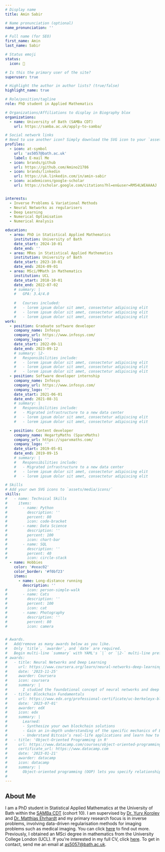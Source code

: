 ```yaml
---
# Display name
title: Amin Sabir

# Name pronunciation (optional)
name_pronunciation: ''

# Full name (for SEO)
first_name: Amin
last_name: Sabir

# Status emoji
status:
  icon: 🏃

# Is this the primary user of the site?
superuser: true

# Highlight the author in author lists? (true/false)
highlight_name: true

# Role/position/tagline
role: PhD student in Applied Mathematics

# Organizations/Affiliations to display in Biography blox
organizations:
  - name: University of Bath (SAMBa CDT)
    url: https://samba.ac.uk/apply-to-samba/

# Social network links
# Need to use another icon? Simply download the SVG icon to your `assets/media/icons/` folder.
profiles:
  - icon: at-symbol
    url: 'as5057@bath.ac.uk'
    label: E-mail Me
  - icon: brands/github
    url: https://github.com/Amino21786
  - icon: brands/linkedin
    url: https://uk.linkedin.com/in/amin-sabir
  - icon: academicons/google-scholar
    url: https://scholar.google.com/citations?hl=en&user=RM54LWEAAAAJ


interests:
  - Inverse Problems & Variational Methods
  - Neural Networks as regularisers
  - Deep Learning
  - Numerical Optimisation
  - Numerical Analysis

education:
  - area: PhD in Statistical Applied Mathematics
    institution: University of Bath
    date_start: 2024-10-01
    date_end: ''
  - area: MRes in Statistical Applied Mathematics
    institution: University of Bath
    date_start: 2023-10-01
    date_end: 2024-09-01
  - area: MSci/MMath in Mathematics
    institution: UCL
    date_start: 2018-10-01
    date_end: 2022-07-02
    # summary: |
    #   GPA: 3.4/4.0
      
    #   Courses included:
    #   - lorem ipsum dolor sit amet, consectetur adipiscing elit
    #   - lorem ipsum dolor sit amet, consectetur adipiscing elit
    #   - lorem ipsum dolor sit amet, consectetur adipiscing elit
work:
  - position: Graduate software developer
    company_name: Infosys
    company_url: https://www.infosys.com/
    company_logo: ''
    date_start: 2022-09-11
    date_end: 2023-09-12
    # summary: |2-
    #   Responsibilities include:
    #   - lorem ipsum dolor sit amet, consectetur adipiscing elit
    #   - lorem ipsum dolor sit amet, consectetur adipiscing elit
    #   - lorem ipsum dolor sit amet, consectetur adipiscing elit
  - position: Software developer internship
    company_name: Infosys
    company_url: https://www.infosys.com/
    company_logo: ''
    date_start: 2021-06-01
    date_end: 2021-08-31
    # summary: |
    #   Responsibilities include:
    #   - Migrated infrastructure to a new data center
    #   - lorem ipsum dolor sit amet, consectetur adipiscing elit
    #   - lorem ipsum dolor sit amet, consectetur adipiscing elit

  - position: Content developer
    company_name: HegartyMaths (SparxMaths)
    company_url: https://sparxmaths.com/
    company_logo: ''
    date_start: 2019-05-01  
    date_end: 2019-09-15
    # summary: |
    #   Responsibilities include:
    #   - Migrated infrastructure to a new data center
    #   - lorem ipsum dolor sit amet, consectetur adipiscing elit
    #   - lorem ipsum dolor sit amet, consectetur adipiscing elit

# Skills
# Add your own SVG icons to `assets/media/icons/`
skills:
#   - name: Technical Skills
#     items:
#       - name: Python
#         description: ''
#         percent: 80
#         icon: code-bracket
#       - name: Data Science
#         description: ''
#         percent: 100
#         icon: chart-bar
#       - name: SQL
#         description: ''
#         percent: 40
#         icon: circle-stack
  - name: Hobbies
    color: '#eeac02'
    color_border: '#f0bf23'
    items:
      - name: Long-distance running
        description: ''
#         icon: person-simple-walk
#       - name: Cats
#         description: ''
#         percent: 100
#         icon: cat
#       - name: Photography
#         description: ''
#         percent: 80
#         icon: camera


# Awards.
#   Add/remove as many awards below as you like.
#   Only `title`, `awarder`, and `date` are required.
#   Begin multi-line `summary` with YAML's `|` or `|2-` multi-line prefix and indent 2 spaces below.
# awards:
#   - title: Neural Networks and Deep Learning
#     url: https://www.coursera.org/learn/neural-networks-deep-learning
#     date: '2023-11-25'
#     awarder: Coursera
#     icon: coursera
#     summary: |
#       I studied the foundational concept of neural networks and deep learning. By the end, I was familiar with the significant technological trends driving the rise of deep learning; build, train, and apply fully connected deep neural networks; implement efficient (vectorized) neural networks; identify key parameters in a neural network’s architecture; and apply deep learning to your own applications.
#   - title: Blockchain Fundamentals
#     url: https://www.edx.org/professional-certificate/uc-berkeleyx-blockchain-fundamentals
#     date: '2023-07-01'
#     awarder: edX
#     icon: edx
#     summary: |
#       Learned:
#       - Synthesize your own blockchain solutions
#       - Gain an in-depth understanding of the specific mechanics of Bitcoin
#       - Understand Bitcoin’s real-life applications and learn how to attack and destroy Bitcoin, Ethereum, smart contracts and Dapps, and alternatives to Bitcoin’s Proof-of-Work consensus algorithm
#   - title: 'Object-Oriented Programming in R'
#     url: https://www.datacamp.com/courses/object-oriented-programming-with-s3-and-r6-in-r
#     certificate_url: https://www.datacamp.com
#     date: '2023-01-21'
#     awarder: datacamp
#     icon: datacamp
#     summary: |
#       Object-oriented programming (OOP) lets you specify relationships between functions and the objects that they can act on, helping you manage complexity in your code. This is an intermediate level course, providing an introduction to OOP, using the S3 and R6 systems. S3 is a great day-to-day R programming tool that simplifies some of the functions that you write. R6 is especially useful for industry-specific analyses, working with web APIs, and building GUIs.
# 
---
```

## About Me

I am a PhD student in Statistical Applied Mathematics at the University of Bath within the [SAMBa CDT](https://samba.ac.uk/) (cohort 10). I am supervised by [Dr. Yury Korolev](https://yury-korolev.gitlab.io/) and [Dr. Matthias Ehrhardt](https://mehrhardt.github.io/index.html) and my primary research focus is in inverse problems, involving data-driven regularisation methods for imaging problems such as medical imaging. You can click [here](experience.html) to find out more. Previously, I obtained an MSci degree in mathematics from the University College London (UCL). If you're interested in my full CV, click [here](experience.html). To get in contact, send me an email at [as5057@bath.ac.uk](mailto:as5057@bath.ac.uk).

